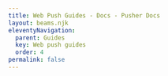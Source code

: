 ```yaml
---
title: Web Push Guides - Docs - Pusher Docs
layout: beams.njk
eleventyNavigation: 
  parent: Guides
  key: Web push guides
  order: 4
permalink: false
---
```

